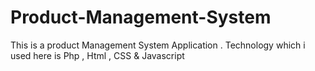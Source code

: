 # Product-Management-System
This is a product Management System Application . Technology which i used here is Php , Html , CSS &amp; Javascript
